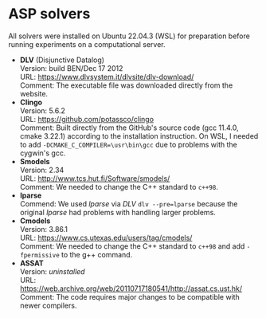 # ASP solvers

All solvers were installed on Ubuntu 22.04.3 (WSL) for preparation before running experiments on a computational server.

-   **DLV** (Disjunctive Datalog)  
    Version: build BEN/Dec 17 2012  
    URL: https://www.dlvsystem.it/dlvsite/dlv-download/  
    Comment: The executable file was downloaded directly from the website.
-   **Clingo**  
    Version: 5.6.2  
    URL: https://github.com/potassco/clingo  
    Comment: Built directly from the GitHub's source code (gcc 11.4.0, cmake 3.22.1) according to the installation instruction. On WSL, I needed to add `-DCMAKE_C_COMPILER=\usr\bin\gcc` due to problems with the cygwin's gcc.
-   **Smodels**  
    Version: 2.34  
    URL: http://www.tcs.hut.fi/Software/smodels/  
    Comment: We needed to change the C++ standard to `c++98`.
-   **lparse**  
    Commend: We used _lparse_ via _DLV_ `dlv --pre=lparse` because the original _lparse_ had problems with handling larger problems.
-   **Cmodels**  
    Version: 3.86.1  
    URL: https://www.cs.utexas.edu/users/tag/cmodels/  
    Comment: We needed to change the C++ standard to `c++98` and add `-fpermissive` to the g++ command.
-   **ASSAT**  
    Version: _uninstalled_  
    URL: https://web.archive.org/web/20110717180541/http://assat.cs.ust.hk/
    Comment: The code requires major changes to be compatible with newer compilers.
